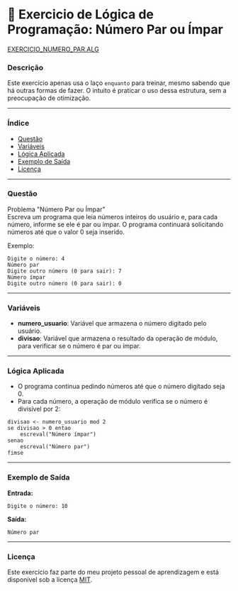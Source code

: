 
# 🚀 Exercicio de Lógica de Programação: Número Par ou Ímpar

<a href="/logica-de-programação/VisualG_Portugol/Estrutura_Repetitiva/Exercicios_Enquanto/exercicio_NumeroPar/exercicio_NumeroPar.alg">EXERCICIO_NUMERO_PAR.ALG</a>

### Descrição

Este exercício apenas usa o laço `enquanto` para treinar, mesmo sabendo que há outras formas de fazer. O intuito é praticar o uso dessa estrutura, sem a preocupação de otimização.

---

### Índice

- [Questão](#questão)
- [Variáveis](#variáveis)
- [Lógica Aplicada](#lógica-aplicada)
- [Exemplo de Saída](#exemplo-de-saída)
- [Licença](#licença)

---

### Questão

Problema "Número Par ou Ímpar"  
Escreva um programa que leia números inteiros do usuário e, para cada número, informe se ele é par ou ímpar. O programa continuará solicitando números até que o valor 0 seja inserido.

Exemplo:
```
Digite o número: 4
Número par
Digite outro número (0 para sair): 7
Número ímpar
Digite outro número (0 para sair): 0
```

---

### Variáveis

- **numero_usuario**: Variável que armazena o número digitado pelo usuário.
- **divisao**: Variável que armazena o resultado da operação de módulo, para verificar se o número é par ou ímpar.

---

### Lógica Aplicada

- O programa continua pedindo números até que o número digitado seja 0.
- Para cada número, a operação de módulo verifica se o número é divisível por 2:
```alg
divisao <- numero_usuario mod 2
se divisao > 0 entao
    escreval("Número ímpar")
senao
    escreval("Número par")
fimse
```

---

### Exemplo de Saída

**Entrada:**
```
Digite o número: 10
```

**Saída:**
```
Número par
```

---

### Licença

Este exercício faz parte do meu projeto pessoal de aprendizagem e está disponível sob a licença [MIT](LICENSE).
